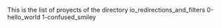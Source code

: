 This is the list of proyects of the directory io_redirections_and_filters
0-hello_world
1-confused_smiley
